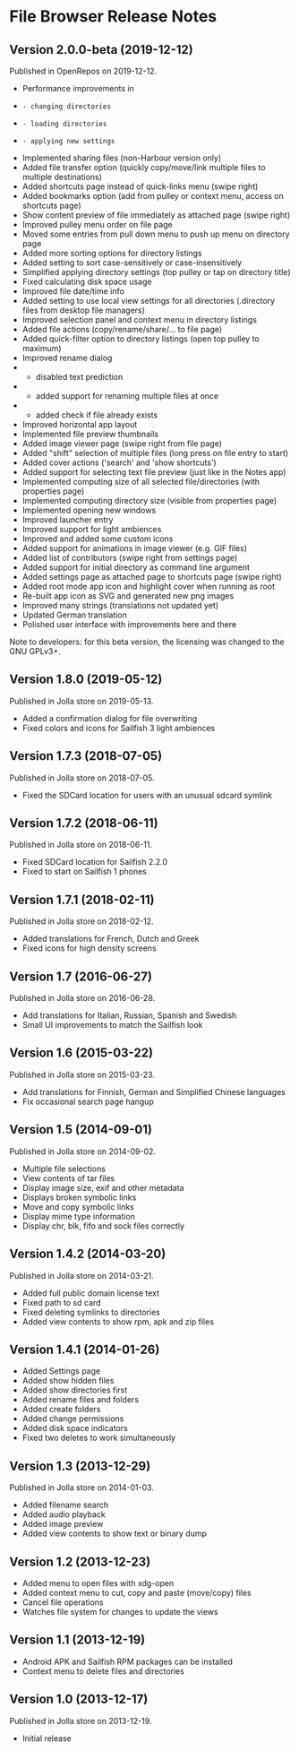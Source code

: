 
# File Browser Release Notes

## Version 2.0.0-beta (2019-12-12)

Published in OpenRepos on 2019-12-12.

 * Performance improvements in
 *     - changing directories
 *     - loading directories
 *     - applying new settings
 * Implemented sharing files (non-Harbour version only)
 * Added file transfer option (quickly copy/move/link multiple files to multiple destinations)
 * Added shortcuts page instead of quick-links menu (swipe right)
 * Added bookmarks option (add from pulley or context menu, access on shortcuts page)
 * Show content preview of file immediately as attached page (swipe right)
 * Improved pulley menu order on file page
 * Moved some entries from pull down menu to push up menu on directory page
 * Added more sorting options for directory listings
 * Added setting to sort case-sensitively or case-insensitively
 * Simplified applying directory settings (top pulley or tap on directory title)
 * Fixed calculating disk space usage
 * Improved file date/time info
 * Added setting to use local view settings for all directories (.directory files from desktop file managers)
 * Improved selection panel and context menu in directory listings
 * Added file actions (copy/rename/share/... to file page)
 * Added quick-filter option to directory listings (open top pulley to maximum)
 * Improved rename dialog
 *   - disabled text prediction
 *   - added support for renaming multiple files at once
 *   - added check if file already exists
 * Improved horizontal app layout
 * Implemented file preview thumbnails
 * Added image viewer page (swipe right from file page)
 * Added "shift" selection of multiple files (long press on file entry to start)
 * Added cover actions ('search' and 'show shortcuts')
 * Added support for selecting text file preview (just like in the Notes app)
 * Implemented computing size of all selected file/directories (with properties page)
 * Implemented computing directory size (visible from properties page)
 * Implemented opening new windows
 * Improved launcher entry
 * Improved support for light ambiences
 * Improved and added some custom icons
 * Added support for animations in image viewer (e.g. GIF files)
 * Added list of contributors (swipe right from settings page)
 * Added support for initial directory as command line argument
 * Added settings page as attached page to shortcuts page (swipe right)
 * Added root mode app icon and highlight cover when running as root
 * Re-built app icon as SVG and generated new png images
 * Improved many strings (translations not updated yet)
 * Updated German translation
 * Polished user interface with improvements here and there

Note to developers: for this beta version, the licensing was changed to the GNU GPLv3+.

## Version 1.8.0 (2019-05-12)

Published in Jolla store on 2019-05-13.

 * Added a confirmation dialog for file overwriting
 * Fixed colors and icons for Sailfish 3 light ambiences

## Version 1.7.3 (2018-07-05)

Published in Jolla store on 2018-07-05.

 * Fixed the SDCard location for users with an unusual sdcard symlink

## Version 1.7.2 (2018-06-11)

Published in Jolla store on 2018-06-11.

 * Fixed SDCard location for Sailfish 2.2.0
 * Fixed to start on Sailfish 1 phones

## Version 1.7.1 (2018-02-11)

Published in Jolla store on 2018-02-12.

 * Added translations for French, Dutch and Greek
 * Fixed icons for high density screens

## Version 1.7 (2016-06-27)

Published in Jolla store on 2016-06-28.

 * Add translations for Italian, Russian, Spanish and Swedish
 * Small UI improvements to match the Sailfish look

## Version 1.6 (2015-03-22)

Published in Jolla store on 2015-03-23.

 * Add translations for Finnish, German and Simplified Chinese languages
 * Fix occasional search page hangup

## Version 1.5 (2014-09-01)

Published in Jolla store on 2014-09-02.

 * Multiple file selections
 * View contents of tar files
 * Display image size, exif and other metadata
 * Displays broken symbolic links
 * Move and copy symbolic links
 * Display mime type information
 * Display chr, blk, fifo and sock files correctly

## Version 1.4.2 (2014-03-20)

Published in Jolla store on 2014-03-21.

 * Added full public domain license text
 * Fixed path to sd card
 * Fixed deleting symlinks to directories
 * Added view contents to show rpm, apk and zip files

## Version 1.4.1 (2014-01-26)

 * Added Settings page
 * Added show hidden files
 * Added show directories first
 * Added rename files and folders
 * Added create folders
 * Added change permissions
 * Added disk space indicators
 * Fixed two deletes to work simultaneously

## Version 1.3 (2013-12-29)

Published in Jolla store on 2014-01-03.

 * Added filename search
 * Added audio playback
 * Added image preview
 * Added view contents to show text or binary dump

## Version 1.2 (2013-12-23)

 * Added menu to open files with xdg-open
 * Added context menu to cut, copy and paste (move/copy) files
 * Cancel file operations
 * Watches file system for changes to update the views

## Version 1.1 (2013-12-19)

 * Android APK and Sailfish RPM packages can be installed
 * Context menu to delete files and directories

## Version 1.0 (2013-12-17)

Published in Jolla store on 2013-12-19.

 * Initial release

